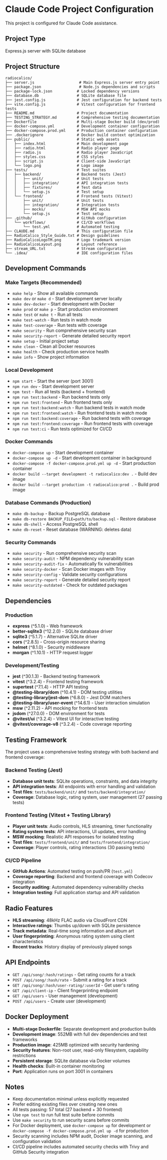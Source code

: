 # Claude Code Project Configuration

This project is configured for Claude Code assistance.

## Project Type
Express.js server with SQLite database

## Project Structure
```
radiocalico/
├── server.js                    # Main Express.js server entry point
├── package.json                 # Node.js dependencies and scripts
├── package-lock.json           # Locked dependency versions
├── database.db                 # SQLite database file
├── jest.config.js              # Jest configuration for backend tests
├── vite.config.js              # Vitest configuration for frontend tests
├── README.md                   # Project documentation
├── TESTING_STRATEGY.md         # Comprehensive testing documentation
├── Dockerfile                  # Multi-stage Docker build (dev/prod)
├── docker-compose.yml          # Development container configuration
├── docker-compose.prod.yml     # Production container configuration
├── .dockerignore               # Docker build context optimization
├── public/                     # Static web assets
│   ├── index.html              # Main development page
│   ├── radio.html              # Radio player page
│   ├── radio.js                # Radio player JavaScript
│   ├── styles.css              # CSS styles
│   ├── script.js               # Client-side JavaScript
│   └── logo.png                # Logo image
├── tests/                      # Test suites
│   ├── backend/                # Backend tests (Jest)
│   │   ├── unit/               # Unit tests
│   │   ├── integration/        # API integration tests
│   │   ├── fixtures/           # Test data
│   │   └── setup.js            # Test setup
│   └── frontend/               # Frontend tests (Vitest)
│       ├── unit/               # Unit tests
│       ├── integration/        # Integration tests
│       ├── mocks/              # MSW API mocks
│       └── setup.js            # Test setup
├── .github/                    # GitHub configuration
│   └── workflows/              # CI/CD workflows
│       └── test.yml            # Automated testing
├── CLAUDE.md                   # This configuration file
├── RadioCalico_Style_Guide.txt # Design guidelines
├── RadioCalicoLogoTM.png       # Logo trademark version
├── RadioCalicoLayout.png       # Layout reference
├── stream_URL.txt              # Stream configuration
└── .idea/                      # IDE configuration files
```

## Development Commands

### Make Targets (Recommended)
- `make help` - Show all available commands
- `make dev` or `make d` - Start development server locally
- `make dev-docker` - Start development with Docker
- `make prod` or `make p` - Start production environment
- `make test` or `make t` - Run all tests
- `make test-watch` - Run tests in watch mode
- `make test-coverage` - Run tests with coverage
- `make security` - Run comprehensive security scan
- `make security-report` - Generate detailed security report
- `make setup` - Initial project setup
- `make clean` - Clean all Docker resources
- `make health` - Check production service health
- `make info` - Show project information

### Local Development
- `npm start` - Start the server (port 3001)
- `npm run dev` - Start development server
- `npm test` - Run all tests (backend + frontend)
- `npm run test:backend` - Run backend tests only
- `npm run test:frontend` - Run frontend tests only
- `npm run test:backend:watch` - Run backend tests in watch mode
- `npm run test:frontend:watch` - Run frontend tests in watch mode
- `npm run test:backend:coverage` - Run backend tests with coverage
- `npm run test:frontend:coverage` - Run frontend tests with coverage
- `npm run test:ci` - Run tests optimized for CI/CD

### Docker Commands
- `docker-compose up` - Start development container
- `docker-compose up -d` - Start development container in background
- `docker-compose -f docker-compose.prod.yml up -d` - Start production container
- `docker build --target development -t radiocalico:dev .` - Build dev image
- `docker build --target production -t radiocalico:prod .` - Build prod image

### Database Commands (Production)
- `make db-backup` - Backup PostgreSQL database
- `make db-restore BACKUP_FILE=path/to/backup.sql` - Restore database
- `make db-shell` - Access PostgreSQL shell
- `make db-reset` - Reset database (WARNING: deletes data)

### Security Commands
- `make security` - Run comprehensive security scan
- `make security-audit` - NPM dependency vulnerability scan
- `make security-audit-fix` - Automatically fix vulnerabilities
- `make security-docker` - Scan Docker images with Trivy
- `make security-config` - Validate security configurations
- `make security-report` - Generate detailed security report
- `make security-outdated` - Check for outdated packages

## Dependencies
### Production
- **express** (^5.1.0) - Web framework
- **better-sqlite3** (^12.2.0) - SQLite database driver
- **sqlite3** (^5.1.7) - Alternative SQLite driver
- **cors** (^2.8.5) - Cross-origin resource sharing
- **helmet** (^8.1.0) - Security middleware
- **morgan** (^1.10.1) - HTTP request logger

### Development/Testing
- **jest** (^30.1.3) - Backend testing framework
- **vitest** (^3.2.4) - Frontend testing framework
- **supertest** (^7.1.4) - HTTP API testing
- **@testing-library/dom** (^10.4.1) - DOM testing utilities
- **@testing-library/jest-dom** (^6.8.0) - Jest DOM matchers
- **@testing-library/user-event** (^14.6.1) - User interaction simulation
- **msw** (^2.11.2) - API mocking for frontend tests
- **jsdom** (^27.0.0) - DOM environment for tests
- **@vitest/ui** (^3.2.4) - Vitest UI for interactive testing
- **@vitest/coverage-v8** (^3.2.4) - Code coverage reporting

## Testing Framework
The project uses a comprehensive testing strategy with both backend and frontend coverage:

### Backend Testing (Jest)
- **Database unit tests**: SQLite operations, constraints, and data integrity
- **API integration tests**: All endpoints with error handling and validation
- **Test files**: `tests/backend/unit/` and `tests/backend/integration/`
- **Coverage**: Database logic, rating system, user management (27 passing tests)

### Frontend Testing (Vitest + Testing Library)
- **Player unit tests**: Audio controls, HLS streaming, timer functionality
- **Rating system tests**: API interactions, UI updates, error handling
- **MSW mocking**: Realistic API responses for isolated testing
- **Test files**: `tests/frontend/unit/` and `tests/frontend/integration/`
- **Coverage**: Player controls, rating interactions (30 passing tests)

### CI/CD Pipeline
- **GitHub Actions**: Automated testing on push/PR (`test.yml`)
- **Coverage reporting**: Backend and frontend coverage with Codecov integration
- **Security auditing**: Automated dependency vulnerability checks
- **Integration testing**: Full application startup and API validation

## Radio Features
- **HLS streaming**: 48kHz FLAC audio via CloudFront CDN
- **Interactive ratings**: Thumbs up/down with SQLite persistence
- **Track metadata**: Real-time song information and album art
- **User fingerprinting**: Anonymous rating system using client characteristics
- **Recent tracks**: History display of previously played songs

## API Endpoints
- `GET /api/song/:hash/ratings` - Get rating counts for a track
- `POST /api/song/:hash/rate` - Submit a rating for a track
- `GET /api/song/:hash/user-rating/:userId` - Get user's rating
- `GET /api/client-ip` - Client fingerprinting endpoint
- `GET /api/users` - User management (development)
- `POST /api/users` - Create user (development)

## Docker Deployment
- **Multi-stage Dockerfile**: Separate development and production builds
- **Development image**: 552MB with full dev dependencies and test frameworks
- **Production image**: 425MB optimized with security hardening
- **Security features**: Non-root user, read-only filesystem, capability restrictions
- **Persistent storage**: SQLite database via Docker volumes
- **Health checks**: Built-in container monitoring
- **Port**: Application runs on port 3001 in containers

## Notes
- Keep documentation minimal unless explicitly requested
- Prefer editing existing files over creating new ones
- All tests passing: 57 total (27 backend + 30 frontend)
- Use `npm test` to run full test suite before commits
- Use `make security` to run security scans before commits
- For Docker deployment, use `docker-compose up` for development or `docker-compose -f docker-compose.prod.yml up -d` for production
- Security scanning includes NPM audit, Docker image scanning, and configuration validation
- CI/CD pipeline includes automated security checks with Trivy and GitHub Security integration
